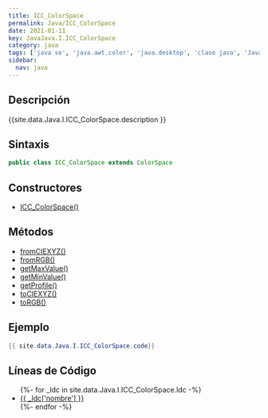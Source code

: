 ```yaml
---
title: ICC_ColorSpace
permalink: Java/ICC_ColorSpace
date: 2021-01-11
key: JavaJava.I.ICC_ColorSpace
category: java
tags: ['java se', 'java.awt.color', 'java.desktop', 'clase java', 'Java 1.0']
sidebar: 
  nav: java
---
```


## Descripción
{{site.data.Java.I.ICC_ColorSpace.description }}

## Sintaxis
~~~java
public class ICC_ColorSpace extends ColorSpace
~~~

## Constructores
* [ICC_ColorSpace()](/Java/ICC_ColorSpace/ICC_ColorSpace/)

## Métodos
* [fromCIEXYZ()](/Java/ICC_ColorSpace/fromCIEXYZ)
* [fromRGB()](/Java/ICC_ColorSpace/fromRGB)
* [getMaxValue()](/Java/ICC_ColorSpace/getMaxValue)
* [getMinValue()](/Java/ICC_ColorSpace/getMinValue)
* [getProfile()](/Java/ICC_ColorSpace/getProfile)
* [toCIEXYZ()](/Java/ICC_ColorSpace/toCIEXYZ)
* [toRGB()](/Java/ICC_ColorSpace/toRGB)

## Ejemplo
~~~java
{{ site.data.Java.I.ICC_ColorSpace.code}}
~~~

## Líneas de Código
<ul>
{%- for _ldc in site.data.Java.I.ICC_ColorSpace.ldc -%}
   <li>
       <a href="{{_ldc['url'] }}">{{ _ldc['nombre'] }}</a>
   </li>
{%- endfor -%}
</ul>
